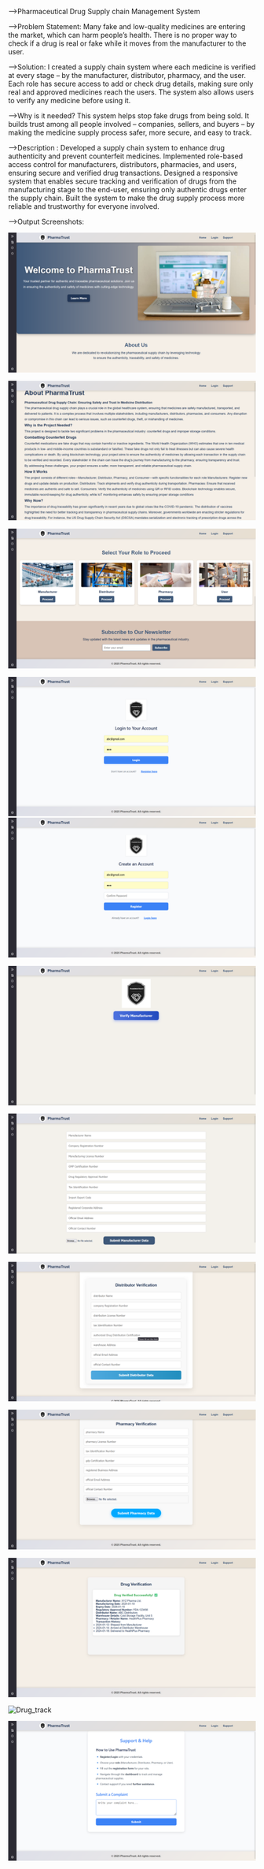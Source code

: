 -->Pharmaceutical Drug Supply chain Management System

-->Problem Statement:
Many fake and low-quality medicines are entering the market, which can harm people’s health. There is no proper way to check if a drug is real or fake while it moves from the manufacturer to the user.

-->Solution: 
I created a supply chain system where each medicine is verified at every stage – by the manufacturer, distributor, pharmacy, and the user. Each role has secure access to add or check drug details, making sure only real and approved medicines reach the users. The system also allows users to verify any medicine before using it.

-->Why is it needed? 
This system helps stop fake drugs from being sold. It builds trust among all people involved – companies, sellers, and buyers – by making the medicine supply process safer, more secure, and easy to track.

-->Description : 
Developed a supply chain system to enhance drug authenticity and prevent counterfeit medicines. Implemented role-based access control for manufacturers, distributors,
pharmacies, and users, ensuring secure and verified drug transactions. Designed a responsive system that enables secure tracking and verification of drugs from the  manufacturing stage to the end-user, ensuring only authentic drugs enter the supply chain. Built the system to make the drug supply process more reliable and trustworthy for everyone involved.

-->Output Screenshots:

![Home page](/Output_Screenshots/Home.png)

![Know More page](/Output_Screenshots/About.png)

![Role_based_Access](/Output_Screenshots/Role_based_Access.png)

![Login page](/Output_Screenshots/Login.png)       ![Register page](/Output_Screenshots/Register.png)

![Verify](/Output_Screenshots/Verify.png)

![Manufacture_Verification](/Output_Screenshots/Manufac_verification.png)

![Distributor Verification](/Output_Screenshots/Distributor_verification.png)

![Pharmacy](/Output_Screenshots/Pharmacy_Verification.png)

![Drug_verified](/Output_Screenshots/Drug_verified.png)

![Drug_track](/Output_Screenshots/Drud_Details.png)

![Support](/Output_Screenshots/Support.png)

